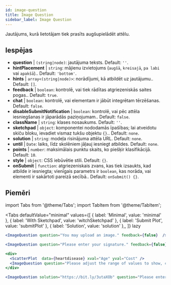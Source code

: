 ```yaml
---
id: image-question 
title: Image Question
sidebar_label: Image Question
---
```


Jautājums, kurā lietotājam tiek prasīts augšupielādēt attēlu.

## Iespējas

* __question__ | `(string|node)`: jautājuma teksts. Default: `''`.
* __hintPlacement__ | `string`: mājienu izvietojums (`augšā`, `kreisajā`, `pa labi` vai `apakšā`).. Default: `'bottom'`.
* __hints__ | `array<(string|node)>`: norādījumi, kā atbildēt uz jautājumu.. Default: `[]`.
* __feedback__ | `boolean`: kontrolē, vai tiek rādītas atgriezeniskās saites pogas.. Default: `true`.
* __chat__ | `boolean`: kontrolē, vai elementam ir jābūt integrētam tērzēšanas. Default: `false`.
* __disableSubmitNotification__ | `boolean`: kontrolē, vai pēc attēla iesniegšanas ir jāparādās paziņojumam.. Default: `false`.
* __className__ | `string`: klases nosaukums. Default: `''`.
* __sketchpad__ | `object`:  <Sketchpad /> komponentei nododamās īpašības; lai atveidotu skiču bloku, ievadiet vismaz tukšu objektu `{}`.. Default: `none`.
* __solution__ | `string`: modeļa risinājuma attēla URL. Default: `none`.
* __until__ | `Date`: laiks, līdz skolēniem jāļauj iesniegt atbildes. Default: `none`.
* __points__ | `number`: maksimālais punktu skaits, ko piešķir klasifikācijā. Default: `10`.
* __style__ | `object`: CSS iebūvētie stili. Default: `{}`.
* __onSubmit__ | `function`: atgriezeniskais zvans, kas tiek izsaukts, kad atbilde ir iesniegta; vienīgais parametrs ir `boolean`, kas norāda, vai elementi ir sakārtoti pareizā secībā.. Default: `onSubmit() {}`.


## Piemēri

import Tabs from '@theme/Tabs';
import TabItem from '@theme/TabItem';

<Tabs
    defaultValue="minimal"
    values={[
        { label: 'Minimal', value: 'minimal' },
        { label: 'With Sketchpad', value: 'witchSketchpad' },
        { label: 'Submit Plot', value: 'submitPlot' },
        { label: 'Solution', value: 'solution' },,
    ]}
    lazy
>

<TabItem value="minimal">

```jsx live
<ImageQuestion question="You may upload an image." feedback={false}  />
```
</TabItem>

<TabItem value="witchSketchpad">

```jsx live
<ImageQuestion question="Please enter your signature." feedback={false} sketchpad={{ canvasHeight: 300}} />
```

</TabItem>

<TabItem value="submitPlot">

```jsx live
<div>
  <ScatterPlot  data={heartdisease} xval="Age" yval="Cost" />
  <ImageQuestion question="Please adjust the range of values to show, change the axis labels and title of the plot, and submit your result." />
</div>
```
</TabItem>

<TabItem value="solution">

```jsx live
<ImageQuestion solution="https://bit.ly/3utaXOb" question="Please enter the Greek letter 'Gamma'." feedback={false} sketchpad={{ canvasHeight: 300}} />
```
</TabItem>

</Tabs>
